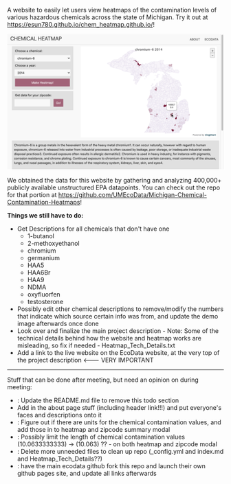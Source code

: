 A website to easily let users view heatmaps of the contamination levels of various hazardous chemicals across the state of Michigan. Try it out at https://esun780.github.io/chem_heatmap.github.io/!

![Image of Website](main/images/heatmap_demo_image.png)

We obtained the data for this website by gathering and analyzing 400,000+ publicly available unstructured EPA datapoints. You can check out the repo for that portion at https://github.com/UMEcoData/Michigan-Chemical-Contamination-Heatmaps! 

**Things we still have to do:**
* Get Descriptions for all chemicals that don't have one
    * 1-butanol
    * 2-methoxyethanol
    * chromium
    * germanium
    * HAA5
    * HAA6Br
    * HAA9
    * NDMA
    * oxyfluorfen
    * testosterone
* Possibly edit other chemical descriptions to remove/modify the numbers that indicate which source certain info was from, and update the demo image afterwards once done
* Look over and finalize the main project description - Note: Some of the technical details behind how the website and heatmap works are misleading, so fix if needed - Heatmap_Tech_Details.txt
* Add a link to the live website on the EcoData website, at the very top of the project description <--- VERY IMPORTANT
---
Stuff that can be done after meeting, but need an opinion on during meeting:
* : Update the README.md file to remove this todo section
* Add in the about page stuff (including header link!!!) and put everyone's faces and descriptions onto it
* : Figure out if there are units for the chemical contamination values, and add those in to heatmap and zipcode summary modal
* : Possibly limit the length of chemical contamination values (10.0633333333) -> (10.063) ?? - on both heatmap and zipcode modal
* : Delete more unneeded files to clean up repo (_config.yml and index.md and Heatmap_Tech_Details??)
* : have the main ecodata github fork this repo and launch their own github pages site, and update all links afterwards

